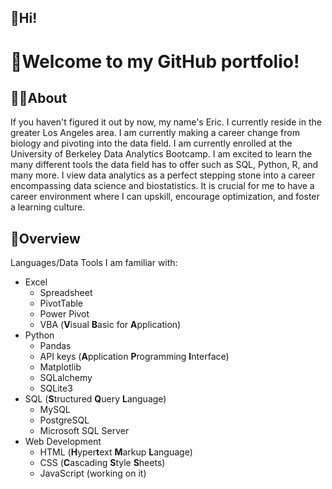 ## 👋Hi! 

# 🤗Welcome to my GitHub portfolio!

## 🙋‍♂️About
If you haven't figured it out by now, my name's Eric. I currently reside in the greater Los Angeles area. I am currently making a career change from biology and pivoting into the data field. I am currently enrolled at the University of Berkeley Data Analytics Bootcamp. I am excited to learn the many different tools the data field has to offer such as SQL, Python, R, and many more. I view data analytics as a perfect stepping stone into a career encompassing data science and biostatistics. It is crucial for me to have a career environment where I can upskill, encourage optimization, and foster a learning culture.

## 📁Overview
Languages/Data Tools I am familiar with:
* Excel
   * Spreadsheet
   * PivotTable
   * Power Pivot
   * VBA (**V**isual **B**asic for **A**pplication)
* Python
   * Pandas
   * API keys (**A**pplication **P**rogramming **I**nterface)
   * Matplotlib
   * SQLalchemy
   * SQLite3
* SQL (**S**tructured **Q**uery **L**anguage)
   * MySQL
   * PostgreSQL
   * Microsoft SQL Server
* Web Development
   * HTML (**H**yper**t**ext **M**arkup **L**anguage)
   * CSS (**C**ascading **S**tyle **S**heets)
   * JavaScript (working on it)
